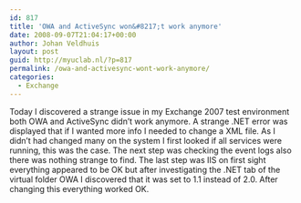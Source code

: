 ```yaml
---
id: 817
title: 'OWA and ActiveSync won&#8217;t work anymore'
date: 2008-09-07T21:04:17+00:00
author: Johan Veldhuis
layout: post
guid: http://myuclab.nl/?p=817
permalink: /owa-and-activesync-wont-work-anymore/
categories:
  - Exchange
---
```

Today I discovered a strange issue in my Exchange 2007 test environment both OWA and ActiveSync didn&#8217;t work anymore. A strange .NET error was displayed that if I wanted more info I needed to change a XML file. As I didn&#8217;t had changed many on the system I first looked if all services were running, this was the case. The next step was checking the event logs also there was nothing strange to find. The last step was IIS on first sight everything appeared to be OK but after investigating the .NET tab of the virtual folder OWA I discovered that it was set to 1.1 instead of 2.0. After changing this everything worked OK.